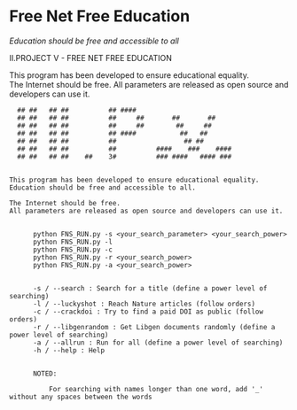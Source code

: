 # Free Net Free Education
_Education should be free and accessible to all_


II.PROJECT V - FREE NET FREE EDUCATION


This program has been developed to ensure educational equality.         
The Internet should be free.
All parameters are released as open source and developers can use it.


      ## ##   ## ##          ## ####          
      ## ##   ## ##          ##     ##       ##       ##
      ## ##   ## ##          ##     ##        ##     ##
      ## ##   ## ##          ## ####           ##   ##     
      ## ##   ## ##          ##                 ## ##     
      ## ##   ## ##          ##          ####    ###    ####
      ## ##   ## ##    ##    3#          ### ####   #### ###
         
            
    This program has been developed to ensure educational equality.
    Education should be free and accessible to all.
          
    The Internet should be free.
    All parameters are released as open source and developers can use it.
          
          
          python FNS_RUN.py -s <your_search_parameter> <your_search_power>
          python FNS_RUN.py -l
          python FNS_RUN.py -c
          python FNS_RUN.py -r <your_search_power>
          python FNS_RUN.py -a <your_search_power>
          
          
          -s / --search : Search for a title (define a power level of searching)
          -l / --luckyshot : Reach Nature articles (follow orders)
          -c / --crackdoi : Try to find a paid DOI as public (follow orders)
          -r / --libgenrandom : Get Libgen documents randomly (define a power level of searching)
          -a / --allrun : Run for all (define a power level of searching)
          -h / --help : Help
          
          
          NOTED:
              
              For searching with names longer than one word, add '_' without any spaces between the words

